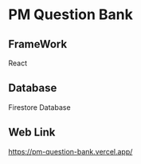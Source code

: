 # PM Question Bank 

## FrameWork

React

## Database

Firestore Database

## Web Link

https://pm-question-bank.vercel.app/
